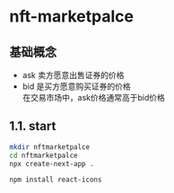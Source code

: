 # nft-marketpalce

## 基础概念
+ ask 卖方愿意出售证券的价格  
+ bid 是买方愿意购买证券的价格  
在交易市场中，ask价格通常高于bid价格

## 1.1. start
```bash
mkdir nftmarketpalce
cd nftmarketpalce
npx create-next-app .

npm install react-icons

```
